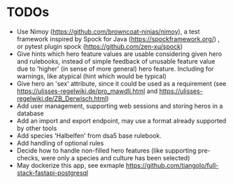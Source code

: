 [//]: # (TODO work on those TODOs)

# TODOs

* Use Nimoy (https://github.com/browncoat-ninjas/nimoy), a test framework inspired by Spock for Java (https://spockframework.org/)
  , or pytest plugin spock (https://github.com/zen-xu/spock)
* Give hints which hero feature values are usable considering given hero and rulebooks, instead of simple feedback of unusable
  feature value due to 'higher' (in sense of more general) hero feature. Including for warnings, like atypical (hint which would
  be typical)
* Give hero an 'sex' attribute, since it could be used as a requirement (see https://ulisses-regelwiki.de/pro_mawdli.html
  and https://ulisses-regelwiki.de/ZB_Derwisch.html)
* Add user management, supporting web sessions and storing heros in a database
* Add an import and export endpoint, may use a format already supported by other tools
* Add species 'Halbelfen' from dsa5 base rulebook.
* Add handling of optional rules
* Decide how to handle non-filled hero features (like supporting pre-checks, were only a species and culture has been selected)
* May dockerize this app, see exmaple https://github.com/tiangolo/full-stack-fastapi-postgresql
